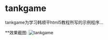 tankgame
=============

tankgame为学习韩顺平html5教程所写的示例程序...

**效果截图:
![tankgame](https://raw.github.com/luowei/html5-samples/master/tankgame/doc/tank.png)